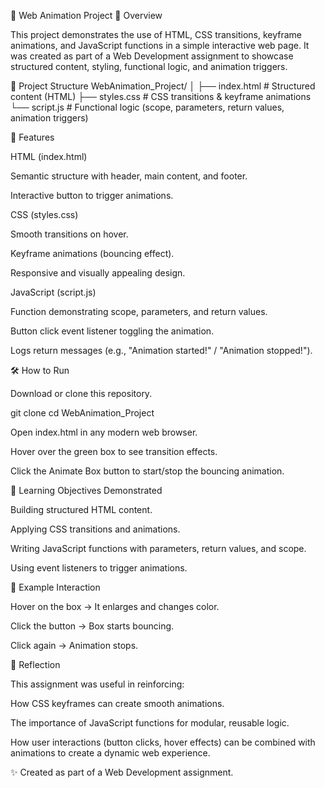 🎨 Web Animation Project
📌 Overview

This project demonstrates the use of HTML, CSS transitions, keyframe animations, and JavaScript functions in a simple interactive web page. It was created as part of a Web Development assignment to showcase structured content, styling, functional logic, and animation triggers.

📂 Project Structure
WebAnimation_Project/
│
├── index.html   # Structured content (HTML)
├── styles.css   # CSS transitions & keyframe animations
└── script.js    # Functional logic (scope, parameters, return values, animation triggers)

🚀 Features

HTML (index.html)

Semantic structure with header, main content, and footer.

Interactive button to trigger animations.

CSS (styles.css)

Smooth transitions on hover.

Keyframe animations (bouncing effect).

Responsive and visually appealing design.

JavaScript (script.js)

Function demonstrating scope, parameters, and return values.

Button click event listener toggling the animation.

Logs return messages (e.g., "Animation started!" / "Animation stopped!").

🛠️ How to Run

Download or clone this repository.

git clone <repo-url>
cd WebAnimation_Project


Open index.html in any modern web browser.

Hover over the green box to see transition effects.

Click the Animate Box button to start/stop the bouncing animation.

🎯 Learning Objectives Demonstrated

Building structured HTML content.

Applying CSS transitions and animations.

Writing JavaScript functions with parameters, return values, and scope.

Using event listeners to trigger animations.

📖 Example Interaction

Hover on the box → It enlarges and changes color.

Click the button → Box starts bouncing.

Click again → Animation stops.

🧩 Reflection

This assignment was useful in reinforcing:

How CSS keyframes can create smooth animations.

The importance of JavaScript functions for modular, reusable logic.

How user interactions (button clicks, hover effects) can be combined with animations to create a dynamic web experience.

✨ Created as part of a Web Development assignment.

